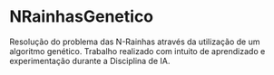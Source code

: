 # NRainhasGenetico

Resolução do problema das N-Rainhas através da utilização de um algoritmo genético. Trabalho realizado com intuito de aprendizado e experimentação durante a Disciplina de IA.
